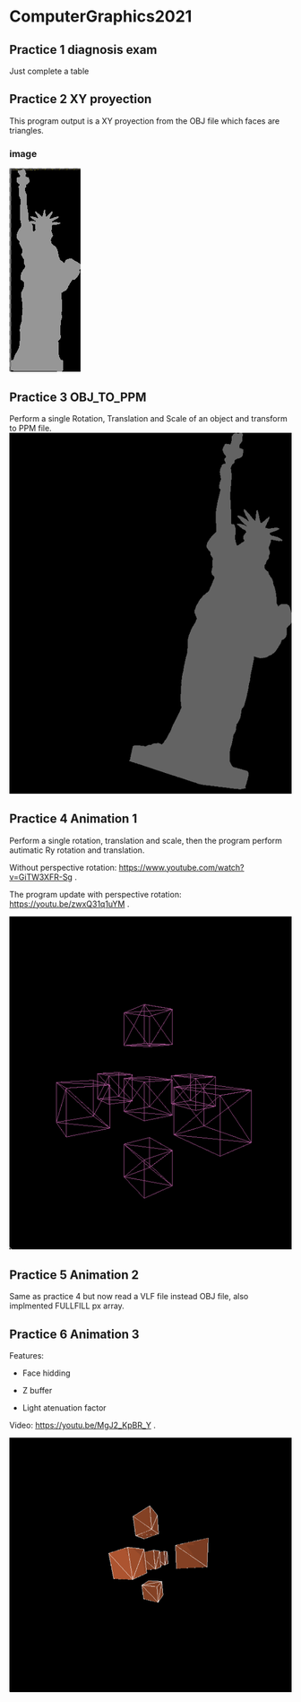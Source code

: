 # ComputerGraphics2021

## Practice 1 diagnosis exam
Just complete a table

## Practice 2 XY proyection
This program output is a XY proyection from the OBJ file which faces are triangles.
### image
![alt text](https://github.com/MagnesiaReal/ComputerGraphics2021/blob/main/tests/2021-12-03-18:17:27.png)

## Practice 3 OBJ_TO_PPM
Perform a single Rotation, Translation and Scale of an object and transform to PPM file.
![alt text](https://github.com/MagnesiaReal/ComputerGraphics2021/blob/main/tests/2021-12-03-18:32:24.png)

## Practice 4 Animation 1
Perform a single rotation, translation and scale, then the program perform autimatic Ry rotation and translation.

Without perspective rotation: https://www.youtube.com/watch?v=GiTW3XFR-Sg .

The program update with perspective rotation: https://youtu.be/zwxQ31q1uYM .

![alt text](https://github.com/MagnesiaReal/ComputerGraphics2021/blob/main/tests/2021-12-03-18:17:17.png)

## Practice 5 Animation 2
Same as practice 4 but now read a VLF file instead OBJ file, also implmented FULLFILL px array.

## Practice 6 Animation 3
Features:

- Face hidding

- Z buffer

- Light atenuation factor

Video: https://youtu.be/MgJ2_KpBR_Y .

![alt text](https://github.com/MagnesiaReal/ComputerGraphics2021/blob/main/tests/2021-12-03-18:16:57.png)
